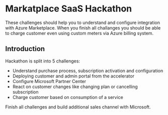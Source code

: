 # Markatplace SaaS Hackathon

These challenges should help you to understand and configure integration with Azure Marketplace. When you finish all challanges you should be able to charge customer even using custom meters via Azure billing system. 

## Introduction

Hackathon is split into 5 challenges:
- Understand purchase process, subscription activation and configuration
- Deploying customer and admin portal from the accelerator
- Configure Microsoft Partner Center
- React on customer changes like changing plan or cancelling subscription
- Charge customer based on consumption of a service

Finish all challenges and build additional sales channel with Microsoft.
